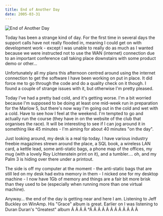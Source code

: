 ```yaml
---
title: End of Another Day
date: 2005-03-31
---
```


![End of Another Day](https://source.unsplash.com/s9CC2SKySJM/1600x900)

Today has been a strange kind of day. For the first time in several days the support calls have not really flooded in, meaning I could get on with development work - except I was unable to really do as much as I wanted because we were instructed not to use the WAN (internet) connection due to an important conference call taking place downstairs with some product demo or other...

Unfortunately all my plans this afternoon centred around using the internet connection to get the software I have been working on put in place. It did force me to go through the code and do a quality check on it though. I found a couple of strange issues with it, but otherwise I'm pretty pleased.

Today I've had a pretty bad cold, and it's getting worse. I'm a bit worried because I'm supposed to be doing at least one mid-week run in preparation for the Marlow 5, but there's now way I'm going out in the cold and wet with a cold. Have to see how I feel at the weekend. I'm tempted to go and actually run the course (they have in on the website of the club that organises the race). It will be interesting to see if I can jog around it in something like 45 minutes - I'm aiming for about 40 minutes "on the day".

Just looking around, my desk is a real tip today. I have various industry freebie magazines strewn around the place, a SQL book, a wireless LAN card, a kettle lead, some anti-static bags, a phone map of the offices, my mug (with a lovely Roy Lichtenstein print on it), and a tumbler.... oh, and my Palm 3 is hiding over there under a printout.

The side is off my computer at the moment - the anti-static bags that are still led on my desk had extra memory in them - I nicked one for my desktop machine - I now have 1Gb of memory and things are a fair bit more brisk than they used to be (especially when running more than one virtual machine).

Anyway... the end of the day is getting near and here I am. Listening to Jeff Buckley on WinAmp. His "Grace" album is great. Earlier on I was listening to Duran Duran's "Greatest" album Ã Ã Ã Ã °Ã Ã Ã Ã Ã Ã Ã Ã Ã Ã Ã Ã 